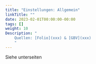 ```yaml
---
title: "Einstellungen: Allgemein"
linkTitle: ""
date: 2023-02-01T00:00:00-00:00
tags: []
weight: 10
Description: "
    Quellen: [Folio](xxx) & [GBV](xxx)
    "
---
```


Siehe unterseiten